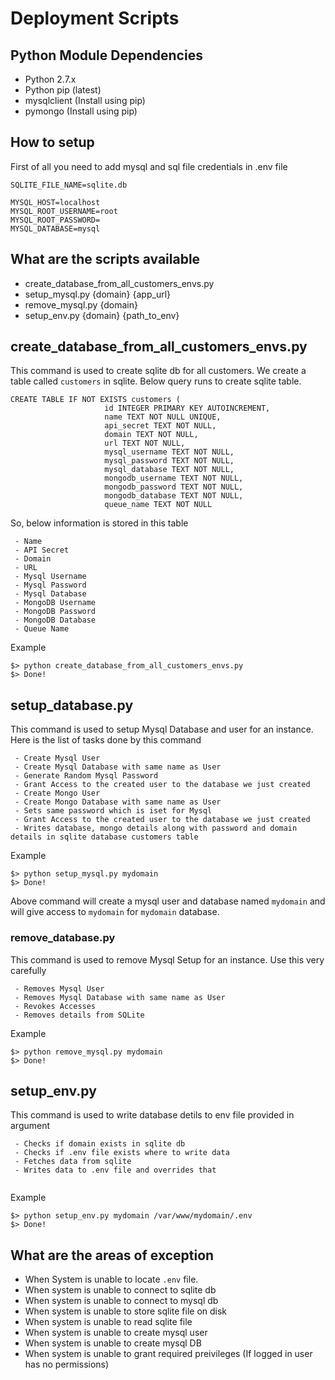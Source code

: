 # Deployment Scripts

## Python Module Dependencies
- Python 2.7.x
- Python pip (latest)
- mysqlclient (Install using pip)
- pymongo (Install using pip)

## How to setup
First of all you need to add mysql and sql file credentials in .env file

```
SQLITE_FILE_NAME=sqlite.db

MYSQL_HOST=localhost
MYSQL_ROOT_USERNAME=root
MYSQL_ROOT_PASSWORD=
MYSQL_DATABASE=mysql
```

## What are the scripts available
 - create_database_from_all_customers_envs.py
 - setup_mysql.py {domain} {app_url}
 - remove_mysql.py {domain}
 - setup_env.py {domain} {path_to_env}

## create\_database\_from_all\_customers\_envs.py
This command is used to create sqlite db for all customers. We create a table called `customers` in sqlite. Below query runs to create sqlite table.

```
CREATE TABLE IF NOT EXISTS customers (
                     id INTEGER PRIMARY KEY AUTOINCREMENT,
                     name TEXT NOT NULL UNIQUE,
                     api_secret TEXT NOT NULL,
                     domain TEXT NOT NULL,
                     url TEXT NOT NULL,
                     mysql_username TEXT NOT NULL,
                     mysql_password TEXT NOT NULL,
                     mysql_database TEXT NOT NULL,
                     mongodb_username TEXT NOT NULL,
                     mongodb_password TEXT NOT NULL,
                     mongodb_database TEXT NOT NULL,
                     queue_name TEXT NOT NULL
```

So, below information is stored in this table

```
 - Name
 - API Secret
 - Domain
 - URL
 - Mysql Username
 - Mysql Password
 - Mysql Database
 - MongoDB Username
 - MongoDB Password
 - MongoDB Database
 - Queue Name
```

Example

```
$> python create_database_from_all_customers_envs.py
$> Done!
```


## setup_database.py
 
This command is used to setup Mysql Database and user for an instance. Here is the list of tasks done by this command

```
 - Create Mysql User
 - Create Mysql Database with same name as User
 - Generate Random Mysql Password
 - Grant Access to the created user to the database we just created
 - Create Mongo User
 - Create Mongo Database with same name as User
 - Sets same password which is iset for Mysql
 - Grant Access to the created user to the database we just created
 - Writes database, mongo details along with password and domain details in sqlite database customers table
```

Example

```
$> python setup_mysql.py mydomain
$> Done!
```

Above command will create a mysql user and database named `mydomain` and will give access to `mydomain` for `mydomain` database.

### remove_database.py
This command is used to remove Mysql Setup for an instance. Use this very carefully
```
 - Removes Mysql User
 - Removes Mysql Database with same name as User
 - Revokes Accesses
 - Removes details from SQLite
```

Example

```
$> python remove_mysql.py mydomain
$> Done!
```

## setup_env.py
This command is used to write database detils to env file provided in argument

```
 - Checks if domain exists in sqlite db 
 - Checks if .env file exists where to write data
 - Fetches data from sqlite
 - Writes data to .env file and overrides that
 
```

Example

```
$> python setup_env.py mydomain /var/www/mydomain/.env
$> Done!
```

## What are the areas of exception
 - When System is unable to locate `.env` file.
 - When system is unable to connect to sqlite db
 - When system is unable to connect to mysql db
 - When system is unable to store sqlite file on disk
 - When system is unable to read sqlite file
 - When system is unable to create mysql user
 - When system is unable to create mysql DB
 - When system is unable to grant required preivileges (If logged in user has no permissions)
